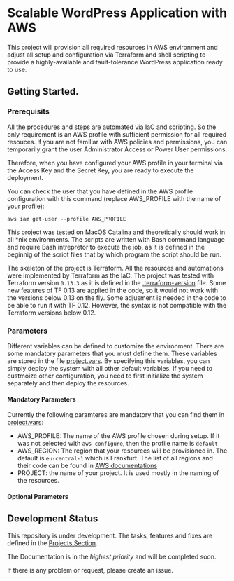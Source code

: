 # Scalable WordPress Application with AWS

This project will provision all required resources in AWS environment and adjust all setup and configuration via Terraform and shell scripting to provide a highly-available and fault-tolerance WordPress application ready to use.

## Getting Started.

### Prerequisits

All the procedures and steps are automated via IaC and scripting. So the only requirement is an AWS profile with sufficient permission for all required resouces. If you are not familiar with AWS policies and permissions, you can temporarily grant the user Administrator Access or Power User permissions.

Therefore, when you have configured your AWS profile in your terminal via the Access Key and the Secret Key, you are ready to execute the deployment.

You can check the user that you have defined in the AWS profile configuration with this command (replace AWS_PROFILE with the name of your profile):

```shell
aws iam get-user --profile AWS_PROFILE
```

This project was tested on MacOS Catalina and theoretically should work in all *nix environments. The scripts are written with Bash command language and require Bash intrepretor to execute the job, as it is defined in the beginnig of the scriot files that by which program the script should be run.

The skeleton of the project is Terraform. All the resources and automations were implemented by Terraform as the IaC. The project was tested with Terraform version `0.13.3` as it is defined in the [.terraform-version](.terraform-version) file. Some new features of TF 0.13 are applied in the code, so it would not work with the versions below 0.13 on the fly. Some adjusment is needed in the code to be able to run it with TF 0.12. However, the syntax is not compatible with the Terraform versions below 0.12.

### Parameters

Different variables can be defined to customize the environment. There are some mandatory parameters that you must define them. These variables are stored in the file [project.vars](project.vars). By specifying this variables, you can simply deploy the system with all other default variables. If you need to custmoize other configuration, you need to first initialize the system separately and then deploy the resources.

#### Mandatory Parameters
Currently the following paramteres are mandatory that you can find them in [project.vars](project.vars):
  - AWS_PROFILE: The name of the AWS profile chosen during setup. If it was not selected with `aws configure`, then the profile name is `default`
  - AWS_REGION: The region that your resources will be provisioned in. The default is `eu-central-1` which is Frankfurt. The list of all regions and their code can be found in [AWS documentations](https://docs.aws.amazon.com/general/latest/gr/rande.html#regional-endpoints)
  - PROJECT: the name of your project. It is used mostly in the naming of the resources.

#### Optional Parameters

## Development Status

This repository is under development. The tasks, features and fixes are defined in the [Projects Section](https://github.com/masoodazizi/scalable-wordpress/projects/1).

The Documentation is in the *highest priority* and will be completed soon.

If there is any problem or request, please create an issue.
